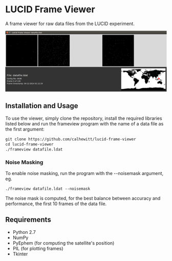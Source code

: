 # LUCID Frame Viewer

A frame viewer for raw data files from the LUCID experiment.

![screenshot](img/screenshot.png)

## Installation and Usage

To use the viewer, simply clone the repository, install the required libraries listed below and run the frameview program with the name of a data file as the first argument:

```
git clone https://github.com/calhewitt/lucid-frame-viewer
cd lucid-frame-viewer
./frameview datafile.ldat
```

### Noise Masking

To enable noise masking, run the program with the --noisemask argument, eg.

```
./frameview datafile.ldat --noisemask
```

The noise mask is computed, for the best balance between accuracy and performance, the first 10 frames of the data file. 

## Requirements

* Python 2.7
* NumPy
* PyEphem (for computing the satellite's position)
* PIL (for plotting frames)
* Tkinter
